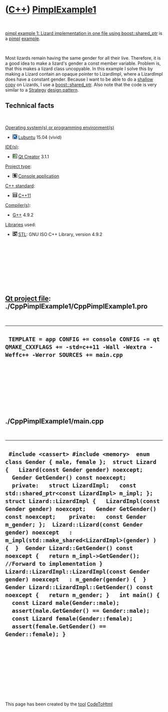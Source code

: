 
 

 

 

 

 

([C++](Cpp.md)) [PimplExample1](CppPimplExample1.md)
======================================================

 

[pimpl example 1: Lizard implementation in one file using
boost::shared\_ptr](CppPimplExample1.md) is a [pimpl](CppPimpl.md)
[example](CppExample.md).

 

Most lizards remain having the same gender for all their live.
Therefore, it is a good idea to make a lizard's gender a const member
variable. Problem is, that this makes a lizard class uncopyable. In this
example I solve this by making a Lizard contain an opaque pointer to
LizardImpl, where a LizardImpl does have a constant gender. Because I
want to be able to do a [shallow copy](CppShallowCopy.md) on Lizards, I
use a [boost::shared\_ptr](CppBoostShared_ptr.md). Also note that the
code is very similar to a [Strategy](CppDesignPatternStrategy.md)
[design pattern](CppDesignPattern.md).

Technical facts
---------------

 

[Operating system(s) or programming environment(s)](CppOs.md)

-   ![Lubuntu](PicLubuntu.png) [Lubuntu](CppLubuntu.md) 15.04 (vivid)

[IDE(s)](CppIde.md):

-   ![Qt Creator](PicQtCreator.png) [Qt Creator](CppQtCreator.md) 3.1.1

[Project type](CppQtProjectType.md):

-   ![console](PicConsole.png) [Console
    application](CppConsoleApplication.md)

[C++ standard](CppStandard.md):

-   ![C++11](PicCpp11.png) [C++11](Cpp11.md)

[Compiler(s)](CppCompiler.md):

-   [G++](CppGpp.md) 4.9.2

[Libraries](CppLibrary.md) used:

-   ![STL](PicStl.png) [STL](CppStl.md): GNU ISO C++ Library, version
    4.9.2

 

 

 

 

 

[Qt project file](CppQtProjectFile.md): ./CppPimplExample1/CppPimplExample1.pro
--------------------------------------------------------------------------------

 

  ----------------------------------------------------------------------------------------------------------------------------------
  ` TEMPLATE = app CONFIG += console CONFIG -= qt QMAKE_CXXFLAGS += -std=c++11 -Wall -Wextra -Weffc++ -Werror SOURCES += main.cpp`
  ----------------------------------------------------------------------------------------------------------------------------------

 

 

 

 

 

./CppPimplExample1/main.cpp
---------------------------

 

  --------------------------------------------------------------------------------------------------------------------------------------------------------------------------------------------------------------------------------------------------------------------------------------------------------------------------------------------------------------------------------------------------------------------------------------------------------------------------------------------------------------------------------------------------------------------------------------------------------------------------------------------------------------------------------------------------------------------------------------------------------------------------------------------------------------------------------------------------------------------------------------------------------------------------------------------------------------------------------------------------
  ` #include <cassert> #include <memory>  enum class Gender { male, female };  struct Lizard {   Lizard(const Gender gender) noexcept;   Gender GetGender() const noexcept;   private:   struct LizardImpl;   const std::shared_ptr<const LizardImpl> m_impl; };  struct Lizard::LizardImpl {   LizardImpl(const Gender gender) noexcept;   Gender GetGender() const noexcept;    private:   const Gender m_gender; };  Lizard::Lizard(const Gender gender) noexcept   : m_impl(std::make_shared<LizardImpl>(gender) ) {  }  Gender Lizard::GetGender() const noexcept {   return m_impl->GetGender(); //Forward to implementation }  Lizard::LizardImpl::LizardImpl(const Gender gender) noexcept   : m_gender(gender) {  }  Gender Lizard::LizardImpl::GetGender() const noexcept {   return m_gender; }   int main() {   const Lizard male(Gender::male);   assert(male.GetGender() == Gender::male);   const Lizard female(Gender::female);   assert(female.GetGender() == Gender::female); }`
  --------------------------------------------------------------------------------------------------------------------------------------------------------------------------------------------------------------------------------------------------------------------------------------------------------------------------------------------------------------------------------------------------------------------------------------------------------------------------------------------------------------------------------------------------------------------------------------------------------------------------------------------------------------------------------------------------------------------------------------------------------------------------------------------------------------------------------------------------------------------------------------------------------------------------------------------------------------------------------------------------

 

 

 

 

 

 

This page has been created by the [tool](Tools.md)
[CodeToHtml](ToolCodeToHtml.md)
